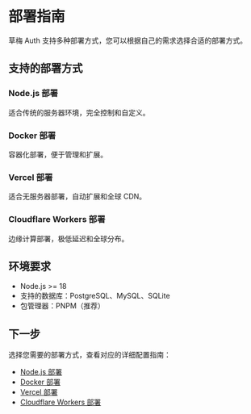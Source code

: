 # 部署指南

草梅 Auth 支持多种部署方式，您可以根据自己的需求选择合适的部署方式。

## 支持的部署方式

### Node.js 部署
适合传统的服务器环境，完全控制和自定义。

### Docker 部署
容器化部署，便于管理和扩展。

### Vercel 部署
适合无服务器部署，自动扩展和全球 CDN。

### Cloudflare Workers 部署
边缘计算部署，极低延迟和全球分布。

## 环境要求

- Node.js >= 18
- 支持的数据库：PostgreSQL、MySQL、SQLite
- 包管理器：PNPM（推荐）

## 下一步

选择您需要的部署方式，查看对应的详细配置指南：

- [Node.js 部署](./nodejs)
- [Docker 部署](./docker)
- [Vercel 部署](./vercel)
- [Cloudflare Workers 部署](./cloudflare)
